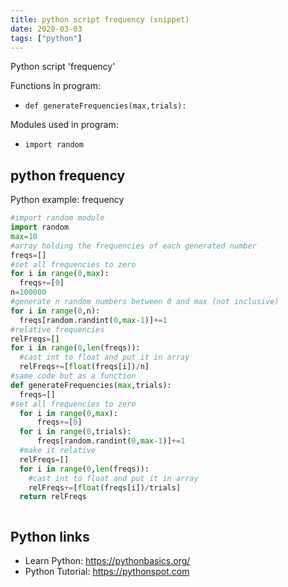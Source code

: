 ```yaml
---
title: python script frequency (snippet)
date: 2020-03-03
tags: ["python"]
---
```

Python script 'frequency'

Functions in program: 
* `def generateFrequencies(max,trials):`

Modules used in program: 
* `import random`

## python frequency

Python example: frequency

```python
#import random module
import random
max=10
#array holding the frequencies of each generated number
freqs=[]
#set all frequencies to zero
for i in range(0,max):
  freqs+=[0]
n=100000
#generate n random numbers between 0 and max (not inclusive)
for i in range(0,n):
  freqs[random.randint(0,max-1)]+=1
#relative frequencies
relFreqs=[]
for i in range(0,len(freqs)):
  #cast int to float and put it in array
  relFreqs+=[float(freqs[i])/n]
#same code but as a function
def generateFrequencies(max,trials):
  freqs=[]
#set all frequencies to zero
  for i in range(0,max):
	  freqs+=[0]
  for i in range(0,trials):
	  freqs[random.randint(0,max-1)]+=1
  #make it relative
  relFreqs=[]
  for i in range(0,len(freqs)):
    #cast int to float and put it in array
    relFreqs+=[float(freqs[i])/trials]
  return relFreqs



```

## Python links

- Learn Python: https://pythonbasics.org/
- Python Tutorial: https://pythonspot.com
